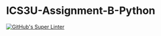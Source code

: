 # ICS3U-Assignment-B-Python

[![GitHub's Super Linter](https://github.com/Michael-Zagon/ICS3U-Assignment-B-Python/workflows/GitHub's%20Super%20Linter/badge.svg)](https://github.com/Michael-Zagon/ICS3U-Assignment-B-Python/actions)

